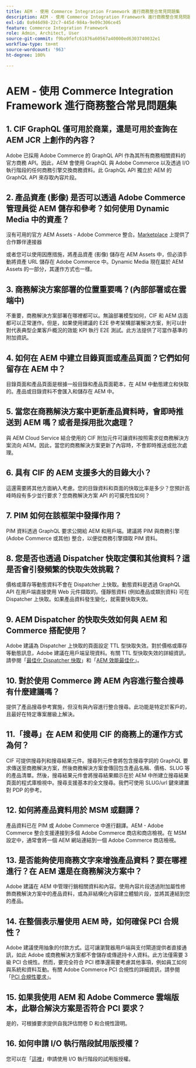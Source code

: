 ```yaml
---
title: AEM - 使用 Commerce Integration Framework 進行商務整合常見問題集
description: AEM - 使用 Commerce Integration Framework 進行商務整合常見問題集
exl-id: 0a946d98-22c7-445d-984a-9e09c306ce45
feature: Commerce Integration Framework
role: Admin, Architect, User
source-git-commit: f9ba9fefc61876a60567a40000ed6303740032e1
workflow-type: tm+mt
source-wordcount: '963'
ht-degree: 100%

---
```


# AEM - 使用 Commerce Integration Framework 進行商務整合常見問題集

## 1. CIF GraphQL 僅可用於商業，還是可用於查詢在 AEM JCR 上創作的內容？

Adobe 已採用 Adobe Commerce 的 GraphQL API 作為其所有商務相關資料的官方商務 API。因此，AEM 會使用 GraphQL 與 Adobe Commerce 以及透過 I/O 執行階段的任何商務引擎交換商務資料。此 GraphQL API 獨立於 AEM 的 GraphQL API 來存取內容片段。

## 2. 產品資產 (影像) 是否可以透過 Adobe Commerce 管理員從 AEM 儲存和參考？如何使用 Dynamic Media 中的資產？

沒有可用的官方 AEM Assets - Adobe Commerce 整合。[Marketplace](https://marketplace.magento.com) 上提供了合作夥伴連接器<!-- THIS IS THE OLD URL THAT WAS USED. IT WAS 404 (https://marketplace.magento.com/bounteous-dam.html) -->

或者您可以使用因應措施，將產品資產 (影像) 儲存在 AEM Assets 中，但必須手動將資產 URL 儲存在 Adobe Commerce 中。Dynamic Media 現在屬於 AEM Assets 的一部分，其運作方式也一樣。

## 3. 商務解決方案部署的位置重要嗎？(內部部署或在雲端中)

不重要，商務解決方案部署在哪裡都可以。無論部署模型如何，CIF 和 AEM 店面都可以正常運作。但是，如果使用建議的 E2E 參考架構部署解決方案，則可以針對代表典型企業客戶概況的效能 KPI 執行 E2E 測試。此方法提供了可當作基準的附加資訊。

## 4. 如何在 AEM 中建立目錄頁面或產品頁面？它們如何留存在 AEM 中？

目錄頁面和產品頁面是根據一般目錄和產品頁面範本，在 AEM 中動態建立和快取的。產品或目錄資料不會匯入和儲存在 AEM 中。

## 5. 當您在商務解決方案中更新產品資料時，會即時推送到 AEM 嗎？或者是採用批次處理？

與 AEM Cloud Service 結合使用的 CIF 附加元件可讓資料按照需求從商務解決方案流向 AEM。因此，當您的商務解決方案更新了內容時，不會即時推送或批次處理。

## 6. 具有 CIF 的 AEM 支援多大的目錄大小？

這還需要將其他方面納入考慮。您的目錄資料和頁面的快取比率是多少？您預計高峰時段有多少並行要求？您商務解決方案 API 的可擴充性如何？

## 7. PIM 如何在該框架中發揮作用？

PIM 資料透過 GraphQL 要求公開給 AEM 和用戶端。建議將 PIM 與商務引擎 (Adobe Commerce 或其他) 整合，以便從商務引擎擷取 PIM 資料。

## 8. 您是否也透過 Dispatcher 快取定價和其他資料？這是否會引發頻繁的快取失效挑戰？

價格或庫存等動態資料不會在 Dispatcher 上快取。動態資料是透過 GraphQL API 在用戶端直接使用 Web 元件擷取的。僅靜態資料 (例如產品或類別資料) 可在 Dispatcher 上快取。如果產品資料發生變化，就需要快取失效。

## 9. AEM Dispatcher 的快取失效如何與 AEM 和 Commerce 搭配使用？

Adobe 建議為 Dispatcher 上快取的頁面設定 TTL 型快取失效。對於價格或庫存等動態訊息，Adobe 建議在用戶端呈現資料。有關 TTL 型快取失效的詳細資訊，請參閱「[最佳化 Dispatcher 快取](https://experienceleague.adobe.com/docs/experience-cloud-kcs/kbarticles/KA-17458.html)」和「[AEM 效能最佳化](https://experienceleague.adobe.com/docs/commerce-operations/deliver-commerce-at-scale/performance.html)」。

## 10. 對於使用 Commerce 跨 AEM 內容進行整合搜尋有什麼建議嗎？

提供了產品搜尋參考實施，但沒有與內容進行整合搜尋。此功能是特定於客戶的，且最好在特定專案層級上解決。

## 11.「搜尋」在 AEM 和使用 CIF 的商務上的運作方式為何？

CIF 可提供搜尋列和搜尋結果元件。搜尋列元件會將包含搜尋字詞的 GraphQL 要求傳送至商務解決方案，然後商務解決方案會傳回包含產品名稱、價格、SLUG 等的產品清單。然後，搜尋結果元件會將搜尋結果顯示在於 AEM 中所建立搜尋結果頁面的程式庫檢視中。搜尋支援基本的全文搜尋。我們可使用 SLUG/url 鍵來建置對 PDP 的參考。

## 12. 如何將產品資料用於 MSM 或翻譯？

產品資料已在 PIM 或 Adobe Commerce 中進行翻譯。AEM - Adobe Commerce 整合支援連接到多個 Adobe Commerce 商店和商店檢視。在 MSM 設定中，通常會將一個 AEM 網站連結到一個 Adobe Commerce 商店檢視。

## 13. 是否能夠使用商務文字來增強產品資料？要在哪裡進行？在 AEM 還是在商務解決方案中？

Adobe 建議在 AEM 中管理行銷相關資料和內容。使用內容片段透過附加屬性修飾商務解決方案中的產品資料，或為非結構化內容建立體驗片段，並將其連結到您的產品。

## 14. 在整個表示層使用 AEM 時，如何確保 PCI 合規性？

Adobe 建議使用抽象的付款方式。這可讓瀏覽器用戶端與支付閘道提供者直接通訊，如此 Adobe 或商務解決方案都不會儲存或傳遞持卡人資料。此方法僅需要 3 級 PCI 合規性。然而，要完全符合 PCI 標準還需要考慮其他事項，例如員工如何與系統和資料互動。有關 Adobe Commerce PCI 合規性的詳細資訊，請參閱「[PCI 合規性要求](https://business.adobe.com/products/magento/pci-compliance.html)」。

## 15. 如果我使用 AEM 和 Adobe Commerce 雲端版本，此聯合解決方案是否符合 PCI 要求？

是的，可根據要求提供自我評估問卷 D 和合規性證明。

## 16. 如何申請 I/O 執行階段試用版授權？

您可以在「[這裡](https://developer.adobe.com/app-builder/trial/)」申請使用 I/O 執行階段的試用版授權。
